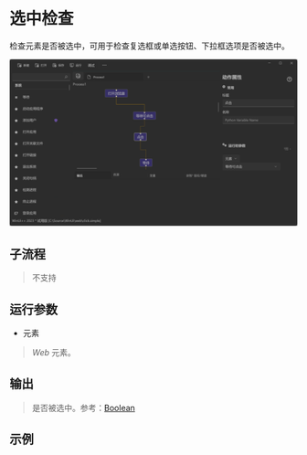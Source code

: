 # 选中检查
检查元素是否被选中，可用于检查复选框或单选按钮、下拉框选项是否被选中。

![WebElementClick](./images/06.png ':size=90%')

## 子流程
> 不支持


## 运行参数


* 元素
> *Web* 元素。

## 输出
> 是否被选中。参考：[Boolean](./types/Boolean.md)


## 示例